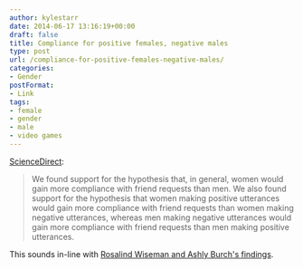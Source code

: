 ```yaml
---
author: kylestarr
date: 2014-06-17 13:16:19+00:00
draft: false
title: Compliance for positive females, negative males
type: post
url: /compliance-for-positive-females-negative-males/
categories:
- Gender
postFormat:
- Link
tags:
- female
- gender
- male
- video games
---
```


[ScienceDirect](http://www.sciencedirect.com/science/article/pii/S0747563214000867):


<blockquote>We found support for the hypothesis that, in general, women would gain more compliance with friend requests than men. We also found support for the hypothesis that women making positive utterances would gain more compliance with friend requests than women making negative utterances, whereas men making negative utterances would gain more compliance with friend requests than men making positive utterances.</blockquote>


This sounds in-line with [Rosalind Wiseman and Ashly Burch's findings](http://www.gdcvault.com/play/1020370/The-Connection-Between-Boys-Social).
